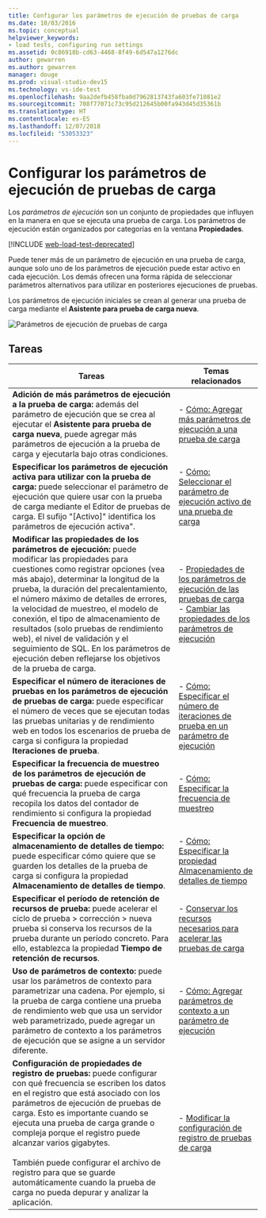 ```yaml
---
title: Configurar los parámetros de ejecución de pruebas de carga
ms.date: 10/03/2016
ms.topic: conceptual
helpviewer_keywords:
- load tests, configuring run settings
ms.assetid: 0c86918b-cd63-4468-8f49-6d547a1276dc
author: gewarren
ms.author: gewarren
manager: douge
ms.prod: visual-studio-dev15
ms.technology: vs-ide-test
ms.openlocfilehash: 9aa2defb458fba0d7962813743fa603fe71081e2
ms.sourcegitcommit: 708f77071c73c95d212645b00fa943d45d35361b
ms.translationtype: HT
ms.contentlocale: es-ES
ms.lasthandoff: 12/07/2018
ms.locfileid: "53053323"
---
```

# <a name="configure-load-test-run-settings"></a>Configurar los parámetros de ejecución de pruebas de carga

Los *parámetros de ejecución* son un conjunto de propiedades que influyen en la manera en que se ejecuta una prueba de carga. Los parámetros de ejecución están organizados por categorías en la ventana **Propiedades**.

[!INCLUDE [web-load-test-deprecated](includes/web-load-test-deprecated.md)]

Puede tener más de un parámetro de ejecución en una prueba de carga, aunque solo uno de los parámetros de ejecución puede estar activo en cada ejecución. Los demás ofrecen una forma rápida de seleccionar parámetros alternativos para utilizar en posteriores ejecuciones de pruebas.

Los parámetros de ejecución iniciales se crean al generar una prueba de carga mediante el **Asistente para prueba de carga nueva**.

![Parámetros de ejecución de pruebas de carga](../test/media/loadtestrunsettings.png)

## <a name="tasks"></a>Tareas

|Tareas|Temas relacionados|
|-|-|
|**Adición de más parámetros de ejecución a la prueba de carga:** además del parámetro de ejecución que se crea al ejecutar el **Asistente para prueba de carga nueva**, puede agregar más parámetros de ejecución a la prueba de carga y ejecutarla bajo otras condiciones.|-   [Cómo: Agregar más parámetros de ejecución a una prueba de carga](../test/how-to-add-additional-run-settings-to-a-load-test.md)|
|**Especificar los parámetros de ejecución activa para utilizar con la prueba de carga:** puede seleccionar el parámetro de ejecución que quiere usar con la prueba de carga mediante el Editor de pruebas de carga. El sufijo "[Activo]" identifica los parámetros de ejecución activa".|-   [Cómo: Seleccionar el parámetro de ejecución activo de una prueba de carga](../test/how-to-select-the-active-run-setting-for-a-load-test.md)|
|**Modificar las propiedades de los parámetros de ejecución:** puede modificar las propiedades para cuestiones como registrar opciones (vea más abajo), determinar la longitud de la prueba, la duración del precalentamiento, el número máximo de detalles de errores, la velocidad de muestreo, el modelo de conexión, el tipo de almacenamiento de resultados (solo pruebas de rendimiento web), el nivel de validación y el seguimiento de SQL. En los parámetros de ejecución deben reflejarse los objetivos de la prueba de carga.|-   [Propiedades de los parámetros de ejecución de las pruebas de carga](../test/load-test-run-settings-properties.md)<br />-   [Cambiar las propiedades de los parámetros de ejecución](../test/load-test-run-settings-properties.md#change-run-setting-properties)|
|**Especificar el número de iteraciones de pruebas en los parámetros de ejecución de pruebas de carga:** puede especificar el número de veces que se ejecutan todas las pruebas unitarias y de rendimiento web en todos los escenarios de prueba de carga si configura la propiedad **Iteraciones de prueba**.|-   [Cómo: Especificar el número de iteraciones de prueba en un parámetro de ejecución](../test/how-to-specify-the-number-of-test-iterations-in-a-load-test.md)|
|**Especificar la frecuencia de muestreo de los parámetros de ejecución de pruebas de carga:** puede especificar con qué frecuencia la prueba de carga recopila los datos del contador de rendimiento si configura la propiedad **Frecuencia de muestreo**.|-   [Cómo: Especificar la frecuencia de muestreo](../test/how-to-specify-the-sample-rate-for-a-load-test.md)|
|**Especificar la opción de almacenamiento de detalles de tiempo:** puede especificar cómo quiere que se guarden los detalles de la prueba de carga si configura la propiedad **Almacenamiento de detalles de tiempo**.|-   [Cómo: Especificar la propiedad Almacenamiento de detalles de tiempo](../test/how-to-specify-the-timing-details-storage-property-for-a-load-test.md)|
|**Especificar el período de retención de recursos de prueba:** puede acelerar el ciclo de prueba > corrección > nueva prueba si conserva los recursos de la prueba durante un período concreto. Para ello, establezca la propiedad **Tiempo de retención de recursos**.|-   [Conservar los recursos necesarios para acelerar las pruebas de carga](/azure/devops/test/load-test/getting-started-with-performance-testing?view=vsts)|
|**Uso de parámetros de contexto:** puede usar los parámetros de contexto para parametrizar una cadena. Por ejemplo, si la prueba de carga contiene una prueba de rendimiento web que usa un servidor web parametrizado, puede agregar un parámetro de contexto a los parámetros de ejecución que se asigne a un servidor diferente.|-   [Cómo: Agregar parámetros de contexto a un parámetro de ejecución](../test/how-to-add-context-parameters-to-a-load-test-run-setting.md)|
|**Configuración de propiedades de registro de pruebas:** puede configurar con qué frecuencia se escriben los datos en el registro que está asociado con los parámetros de ejecución de pruebas de carga. Esto es importante cuando se ejecuta una prueba de carga grande o compleja porque el registro puede alcanzar varios gigabytes.<br /><br /> También puede configurar el archivo de registro para que se guarde automáticamente cuando la prueba de carga no pueda depurar y analizar la aplicación.|-   [Modificar la configuración de registro de pruebas de carga](../test/modify-load-test-logging-settings.md)|